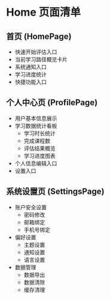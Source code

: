 # Home 页面清单

## 首页 (HomePage)
- 快速开始评估入口
- 当前学习路径概览卡片
- 系统通知入口
- 学习进度统计
- 快捷功能入口

## 个人中心页 (ProfilePage)
- 用户基本信息展示
- 学习数据统计看板
  - 学习时长统计
  - 完成课程数
  - 评估结果概览
  - 学习进度图表
- 个人信息编辑入口
- 设置入口

## 系统设置页 (SettingsPage)
- 账户安全设置
  - 密码修改
  - 邮箱绑定
  - 手机号绑定
- 偏好设置
  - 主题设置
  - 通知设置
  - 语言设置
- 数据管理
  - 数据导出
  - 数据清除
  - 缓存清理 